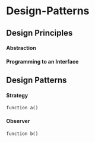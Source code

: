 # Design-Patterns

## Design Principles

#### Abstraction
#### Programming to an Interface

## Design Patterns

#### Strategy
```
function a()
```
#### Observer
```
function b()
```
